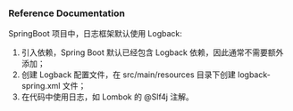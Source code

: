 ### Reference Documentation

SpringBoot 项目中，日志框架默认使用 Logback:

1. 引入依赖，Spring Boot 默认已经包含 Logback 依赖，因此通常不需要额外添加；
2. 创建 Logback 配置文件，在 src/main/resources 目录下创建 logback-spring.xml 文件；
3. 在代码中使用日志，如 Lombok 的 @Slf4j 注解。


